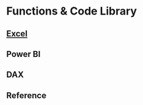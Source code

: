 # Functions & Code Library


## [Excel](excel/excel-index.md)

## Power BI

## DAX

## Reference




